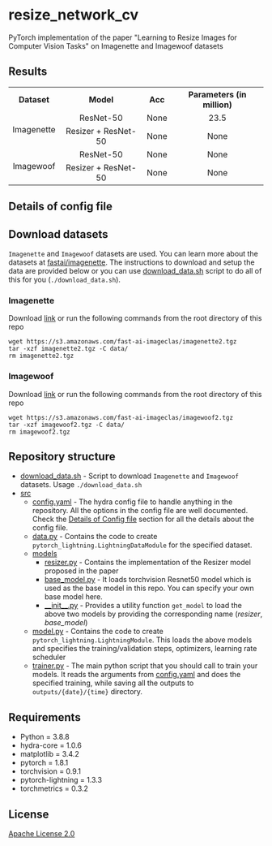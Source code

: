 # resize_network_cv
PyTorch implementation of the paper "Learning to Resize Images for Computer Vision Tasks" on Imagenette and Imagewoof datasets

## Results

<table style="text-align:center">
    <tr>
        <th style="text-align:center"> Dataset </th>
        <th style="text-align:center"> Model </th>
        <th style="text-align:center"> Acc </th>
        <th style="text-align:center"> Parameters (in million) </th>
    </tr>
    <tr>
        <td rowspan=2> Imagenette </td>
        <td> ResNet-50 </td>
        <td> None </td>
        <td> 23.5 </td>
    </tr>
    <tr>
        <td> Resizer + ResNet-50 </td>
        <td> None </td>
        <td> None </td>
    </tr>
    <tr>
        <td rowspan=2> Imagewoof </td>
        <td> ResNet-50 </td>
        <td> None </td>
        <td> None </td>
    </tr>
    <tr>
        <td> Resizer + ResNet-50 </td>
        <td> None </td>
        <td> None </td>
    </tr>
</table>

## Details of config file

## Download datasets
`Imagenette` and `Imagewoof` datasets are used. You can learn more about the datasets at [fastai/imagenette](https://github.com/fastai/imagenette). The instructions to download and setup the data are provided below or you can use [download_data.sh](download_data.sh) script to do all of this for you (`./download_data.sh`).

### Imagenette
Download [link](https://s3.amazonaws.com/fast-ai-imageclas/imagenette2.tgz) or run the following commands from the root directory of this repo

```
wget https://s3.amazonaws.com/fast-ai-imageclas/imagenette2.tgz
tar -xzf imagenette2.tgz -C data/
rm imagenette2.tgz
```

### Imagewoof
Download [link](https://s3.amazonaws.com/fast-ai-imageclas/imagewoof2.tgz) or run the following commands from the root directory of this repo

```
wget https://s3.amazonaws.com/fast-ai-imageclas/imagewoof2.tgz
tar -xzf imagewoof2.tgz -C data/
rm imagewoof2.tgz
```

## Repository structure
- [download_data.sh](download_data.sh) - Script to download `Imagenette` and `Imagewoof` datasets. Usage `./download_data.sh`
- [src](src)
    - [config.yaml](src/config.yaml) - The hydra config file to handle anything in the repository. All the options in the config file are well documented. Check the [Details of Config file](#details-of-config-file) section for all the details about the config file.
    - [data.py](src/data.py) - Contains the code to create `pytorch_lightning.LightningDataModule` for the specified dataset.
    - [models](src/models)
        - [resizer.py](src/models/resizer.py) - Contains the implementation of the Resizer model proposed in the paper
        - [base_model.py](src/models/base_model.py) - It loads torchvision Resnet50 model which is used as the base model in this repo. You can specify your own base model here.
        - [\_\_init\_\_.py](src/models/__init__.py) - Provides a utility function `get_model` to load the above two models by providing the corresponding name (*resizer*, *base_model*)
    - [model.py](src/model.py) - Contains the code to create `pytorch_lightning.LightningModule`. This loads the above models and specifies the training/validation steps, optimizers, learning rate scheduler
    - [trainer.py](src/trainer.py) - The main python script that you should call to train your models. It reads the arguments from [config.yaml](src/config.yaml) and does the specified training, while saving all the outputs to `outputs/{date}/{time}` directory.

## Requirements
- Python = 3.8.8
- hydra-core = 1.0.6
- matplotlib = 3.4.2
- pytorch = 1.8.1
- torchvision = 0.9.1
- pytorch-lightning = 1.3.3
- torchmetrics = 0.3.2

## License
[Apache License 2.0](LICENSE)
